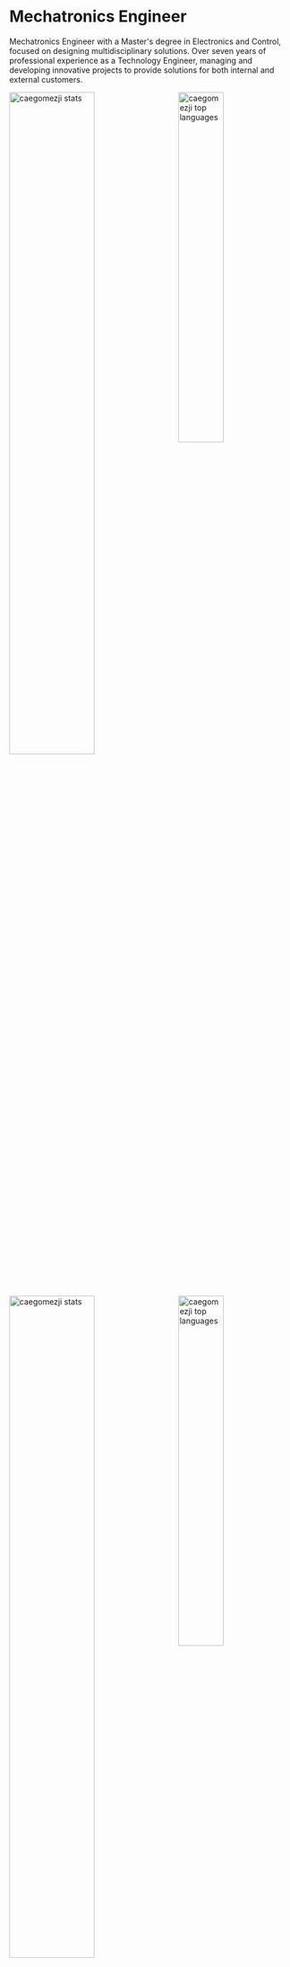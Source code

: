 # Mechatronics Engineer

Mechatronics Engineer with a Master's degree in Electronics and Control, focused on designing multidisciplinary solutions. Over seven years of professional experience as a Technology Engineer, managing and developing innovative projects to provide solutions for both internal and external customers.

<a href="#gh-dark-mode-only">
   <img align="left" src="https://github-readme-stats.vercel.app/api?username=caegomezji&show_icons=true&theme=github_dark&include_all_commits=true&count_private=true" alt="caegomezji stats" width="55%"/>
   <img align="right" src="https://github-readme-stats.vercel.app/api/top-langs/?username=caegomezji&layout=compact&theme=github_dark&include_all_commits=true&count_private=true" alt="caegomezji top languages" width="40%"/>
</a>
<a href="#gh-light-mode-only">
   <img align="left" src="https://github-readme-stats.vercel.app/api?username=caegomezji&show_icons=true&include_all_commits=true&count_private=true" alt="caegomezji stats" width="55%"/>
   <img align="right" src="https://github-readme-stats.vercel.app/api/top-langs/?username=caegomezji&layout=compact&include_all_commits=true&count_private=true" alt="caegomezji top languages" width="40%"/>
</a>
 
<!--
**caegomezji/caegomezji** is a ✨ _special_ ✨ repository because its `README.md` (this file) appears on your GitHub profile.

Here are some ideas to get you started:

- 🔭 I’m currently working on ...
- 🌱 I’m currently learning ...
- 👯 I’m looking to collaborate on ...
- 🤔 I’m looking for help with ...
- 💬 Ask me about ...
- 📫 How to reach me: ...
- 😄 Pronouns: ...
- ⚡ Fun fact: ...
-->
